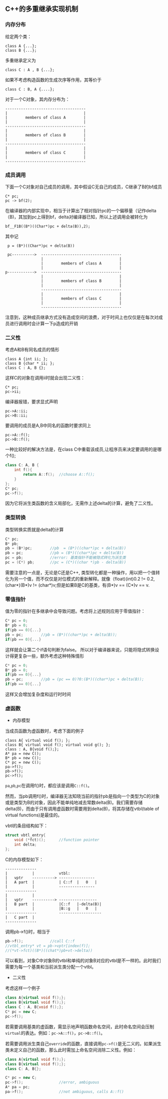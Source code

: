 ## C++的多重继承实现机制

### 内存分布
给定两个类：
```
class A {...};
class B {...};
```
多重继承定义为
```
class C : A , B {...};
```
如果不考虑构造函数的生成次序等作用，其等价于
```
class C : B, A {....};
```

对于一个C对象，其内存分布为：
```
------------------------------------
|								   |
|        members of class A  	   |
|								   |
------------------------------------
|								   |
|        members of class B 	   |
|								   |
------------------------------------
|								   |
|        members of class C 	   |
|								   |
------------------------------------
```
### 成员调用
下面一个C对象对自己成员的调用，其中假设C无自己的成员，C继承了B的bf成员
```
C* pc;
pc -> bf(2);
```
在编译器的内部实现中，相当于计算出了相对指针pc的一个偏移量（记作delta（B)，其加到pc上得到bf，delta对编译器已知，所以上述调用会被转化为
```
bf__F1B((B*)((Char*)pc + delta(B)),2);
```
其中记
```
 p = (B*)((Char*)pc + delta(B))

 pc---------->	------------------------------------
				|								   |
				|        members of class A  	   |
				|								   |
p------------>  ------------------------------------
				|								   |
				|        members of class B 	   |
				|								   |
				------------------------------------
				|								   |
				|        members of class C 	   |
				|								   |
				------------------------------------
```
注意到，这种成员继承方式没有造成空间的浪费，对于时间上也仅仅是在每次对成员进行调用时会计算一下p造成的开销
### 二义性
考虑A和B有同名成员的情形
```
class A {int ii; };
class B {char * ii; };
class C : A, B {};
```
这样C的对象在调用ii时就会出现二义性：
```
C* pc;
pc->ii;
```
编译器报错，要求显式声明
```
pc->A::ii;
pc->B::ii;
```
要调用的成员是A,B中同名的函数时要求同上
```
pc->A::f();
pc->B::f();
```
一种比较好的解决方法是，在class C中重载该成员,让程序员来决定要调用的是哪个f();
```c++
class C: A, B {
	int f(){
		return A::f();	//choose A::f();
	}
};
C* pc;
pc->f();
```
因为它将派生类函数的含义局部化，无需作上述delta的计算，避免了二义性。
### 类型转换
类型转换实质就是delta的计算
```c++
C* pc;
B* pb;
pb = (B*)pc;		//pb  = (B*)((char*)pc + delta(B))
pb = pc;			//pb = (B*)((char*)pc + delta(B))
pc = pb;			//error: 基类指针不能被隐式转化为派生类
pc = (C*) pb;		//pc = (C*)((char *)pb - delta(B))
```
需要注意的一点是，无论是C还是C++, 类型转化都是一种操作，用以把一个值转化为另一个值，而不仅仅是对位模式的重新解释。就像（float)(int)0.2 != 0.2, (char\*)(B\*)v != (char\*)v;但是如果B是C的基类，有(B\*)v == (C\*)v == v.

### 零值指针
值为零的指针在多继承中会导致问题。考虑将上述规则应用于零值指针：
```c++
C* pc = 0;
B* pb = 0;
if(pb == 0){...}
pb = pc;		//pb = (B*)((char*)pc + delta(B));
if(pb == 0){...}
```
这样就会让第二个if语句判断为false。
所以对于编译器来说，只能将隐式转换设计得更复杂一些，额外考虑这种特殊情形
```c++
C* pc = 0;
B* pb = 0;
if(pb == 0){...}
pb = pc;		//pb = (pc == 0)?0:(B*)((char*)pc + delta(B));
if(pb == 0){...}
```
这样又会增加复杂度和运行时时间

### 虚函数

* 内存模型

当成员函数为虚函数时，考虑下面的例子

```
class A{ virtual void f(); };
class B{ virtual void f(); virtual void g(); };
class : A, B{void f();};
A* pa = new C();
B* pb = new C();
C* pc = new C();
pa->f();
pb->f();
pc->f();
```

`pa`,`pb`,`pc`在调用f()时，都应该是调用`C::f()`。

然而，当pb调用f()时，编译器无法知晓当前的指针pb是指向一个类型为C的对象或是类型为B的对象，因此不能单纯地减去常数delta(B)。我们需要存储delta(B)，而由于只有调用虚函数时需要用到delta(B)，将其存储在vtbl(table of virtual functions)是最佳的。

vbtl的条目结构如下：

```c++
struct vbtl_entry{
  	void (*fct)();		//function pointer
  	int delta;
};
```

C的内存模型如下：

```
--------------
|			|			vtbl:
|	vptr	---------->	----------------
|	A part	|			| C::f	|	0	|
|			|			----------------
--------------
|			|
|	vptr	---------->	-----------------
|	B part	|			|C::f	|-delta(B)|
|			|			|B::g	|	0	|
--------------			-------------------
|	C part	|
--------------
```

调用pb->f()时，相当于

```c++
pb->f();			//call C::f
//vtbl_entry* vt = pb->vptr[index(f)];
//(*vt->fct)((B*)((chat*)pb+vt->delta))
```

可以看到，对象C中对象B的vtbl和单纯的对象B对应的vtbl是不一样的。此时我们需要为每一个基类和当前派生类分配一个vtbl。

* 二义性

考虑这样一个例子

```c++
class A{virtual void f();};
class B{virtual void f();};
class C : A, B{void f();};
C* pc = new C;
pc->f();
```

若需要调用基类的虚函数，需显示地声明函数命名空间，此时命名空间会压制`virtual`的表达。例如：`pc->A::f()`，`pc->B::f()`。

若需要调用派生类自己`override`的函数，直接调用`pc->f()`是无二义的。如果派生类未定义自己的函数，那么此时需加上命名空间消除二义性。例如：

```c++
class A{virtual void f();};
class B{virtual void f();};
class C: A, B{};

C* pc = new C;
pc->f();				//error, ambiguous
A* pa = pc;
pa->f();				//not ambiguous, calls A::f()
```


